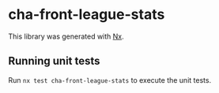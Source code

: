 # cha-front-league-stats

This library was generated with [Nx](https://nx.dev).

## Running unit tests

Run `nx test cha-front-league-stats` to execute the unit tests.
